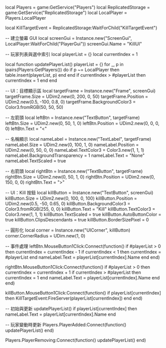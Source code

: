 local Players = game:GetService("Players")
local ReplicatedStorage = game:GetService("ReplicatedStorage")
local LocalPlayer = Players.LocalPlayer

local KillTargetEvent = ReplicatedStorage:WaitForChild("KillTargetEvent")

-- 建立螢幕 GUI
local screenGui = Instance.new("ScreenGui", LocalPlayer:WaitForChild("PlayerGui"))
screenGui.Name = "KillUI"

-- 玩家列表與選中索引
local playerList = {}
local currentIndex = 1

local function updatePlayerList()
	playerList = {}
	for _, p in ipairs(Players:GetPlayers()) do
		if p ~= LocalPlayer then
			table.insert(playerList, p)
		end
	end
	if currentIndex > #playerList then
		currentIndex = 1
	end
end

-- UI：目標顯示區
local targetFrame = Instance.new("Frame", screenGui)
targetFrame.Size = UDim2.new(0, 200, 0, 50)
targetFrame.Position = UDim2.new(0.5, -100, 0.8, 0)
targetFrame.BackgroundColor3 = Color3.fromRGB(50, 50, 50)

-- 左箭頭
local leftBtn = Instance.new("TextButton", targetFrame)
leftBtn.Size = UDim2.new(0, 50, 1, 0)
leftBtn.Position = UDim2.new(0, 0, 0, 0)
leftBtn.Text = "<"

-- 名稱顯示
local nameLabel = Instance.new("TextLabel", targetFrame)
nameLabel.Size = UDim2.new(0, 100, 1, 0)
nameLabel.Position = UDim2.new(0, 50, 0, 0)
nameLabel.TextColor3 = Color3.new(1, 1, 1)
nameLabel.BackgroundTransparency = 1
nameLabel.Text = "None"
nameLabel.TextScaled = true

-- 右箭頭
local rightBtn = Instance.new("TextButton", targetFrame)
rightBtn.Size = UDim2.new(0, 50, 1, 0)
rightBtn.Position = UDim2.new(0, 150, 0, 0)
rightBtn.Text = ">"

-- UI：Kill 按鈕
local killButton = Instance.new("TextButton", screenGui)
killButton.Size = UDim2.new(0, 100, 0, 100)
killButton.Position = UDim2.new(0.5, -50, 0.65, 0)
killButton.BackgroundColor3 = Color3.fromRGB(255, 0, 0)
killButton.Text = "Kill"
killButton.TextColor3 = Color3.new(1, 1, 1)
killButton.TextScaled = true
killButton.AutoButtonColor = true
killButton.ClipsDescendants = true
killButton.BorderSizePixel = 0

-- 圓形化
local corner = Instance.new("UICorner", killButton)
corner.CornerRadius = UDim.new(1, 0)

-- 事件處理
leftBtn.MouseButton1Click:Connect(function()
	if #playerList > 0 then
		currentIndex = currentIndex - 1
		if currentIndex < 1 then
			currentIndex = #playerList
		end
		nameLabel.Text = playerList[currentIndex].Name
	end
end)

rightBtn.MouseButton1Click:Connect(function()
	if #playerList > 0 then
		currentIndex = currentIndex + 1
		if currentIndex > #playerList then
			currentIndex = 1
		end
		nameLabel.Text = playerList[currentIndex].Name
	end
end)

killButton.MouseButton1Click:Connect(function()
	if playerList[currentIndex] then
		KillTargetEvent:FireServer(playerList[currentIndex])
	end
end)

-- 初始與更新
updatePlayerList()
if playerList[currentIndex] then
	nameLabel.Text = playerList[currentIndex].Name
end

-- 玩家變動時更新
Players.PlayerAdded:Connect(function()
	updatePlayerList()
end)

Players.PlayerRemoving:Connect(function()
	updatePlayerList()
end)